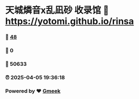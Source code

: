 # 天城燐音x乱凪砂 收录馆 :link: https://yotomi.github.io/rinsa 
### :page_facing_up: [48](https://yotomi.github.io/rinsa/tag.html) 
### :speech_balloon: 0 
### :hibiscus: 50633 
### :alarm_clock: 2025-04-05 19:36:18 
### Powered by :heart: [Gmeek](https://github.com/Meekdai/Gmeek)
